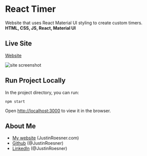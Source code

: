 # React Timer
Website that uses React Material UI styling to create custom timers.  
**HTML, CSS, JS, React, Material UI**

## Live Site
[Website](http://eqtimer.hugesalt.com/)

![site screenshot](https://justinroesner.com/images/project-timer.jpg)

## Run Project Locally
In the project directory, you can run:
```
npm start
```
Open [http://localhost:3000](http://localhost:3000) to view it in the browser.

## About Me
- [My website](https://justinroesner.com/) (JustinRoesner.com)
- [Github](https://github.com/JustinRoesner) (@JustinRoesner)
- [LinkedIn](https://www.linkedin.com/in/justinroesner/) (@JustinRoesner)

